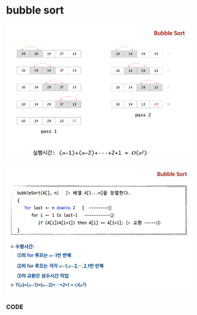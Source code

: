 # bubble sort

![](../.gitbook/assets/image%20%2821%29.png)

>

![](../.gitbook/assets/image%20%2831%29.png)

### CODE

```text

```

